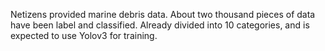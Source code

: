 Netizens provided marine debris data. About two thousand pieces of data have been label and classified.
Already divided into 10 categories, and is expected to use Yolov3 for training.
